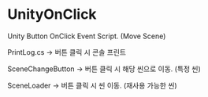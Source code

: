 # UnityOnClick
Unity Button OnClick Event Script. (Move Scene)

PrintLog.cs -> 버튼 클릭 시 콘솔 프린트 

SceneChangeButton -> 버튼 클릭 시 해당 씬으로 이동. (특정 씬) 

SceneLoader -> 버튼 클릭 시 씬 이동. (재사용 가능한 씬) 

